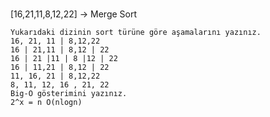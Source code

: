 #
[16,21,11,8,12,22] -> Merge Sort

    Yukarıdaki dizinin sort türüne göre aşamalarını yazınız.
    16, 21, 11 | 8,12,22
    16 | 21,11 | 8,12 | 22
    16 | 21 |11 | 8 |12 | 22
    16 | 11,21 | 8,12 | 22
    11, 16, 21 | 8,12,22
    8, 11, 12, 16 , 21, 22
    Big-O gösterimini yazınız.
    2^x = n O(nlogn)